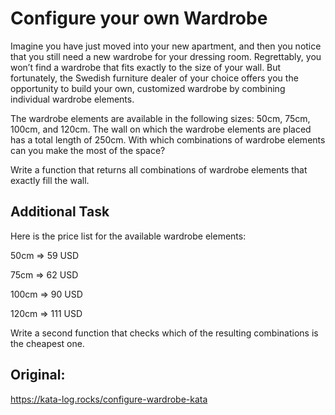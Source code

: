 # Configure your own Wardrobe
Imagine you have just moved into your new apartment, and then you notice that you still need a new wardrobe for your dressing room. Regrettably, you won’t find a wardrobe that fits exactly to the size of your wall. But fortunately, the Swedish furniture dealer of your choice offers you the opportunity to build your own, customized wardrobe by combining individual wardrobe elements.

The wardrobe elements are available in the following sizes: 50cm, 75cm, 100cm, and 120cm. The wall on which the wardrobe elements are placed has a total length of 250cm. With which combinations of wardrobe elements can you make the most of the space?

Write a function that returns all combinations of wardrobe elements that exactly fill the wall.

## Additional Task
Here is the price list for the available wardrobe elements:

50cm => 59 USD

75cm => 62 USD

100cm => 90 USD

120cm => 111 USD

Write a second function that checks which of the resulting combinations is the cheapest one.

## Original:
https://kata-log.rocks/configure-wardrobe-kata